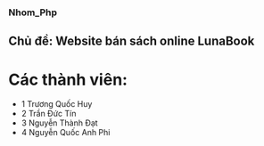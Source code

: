 ### Nhom_Php

## Chủ đề: Website bán sách online LunaBook

# Các thành viên:

- 1 Trương Quốc Huy
- 2 Trần Đức Tín
- 3 Nguyễn Thành Đạt
- 4 Nguyễn Quốc Anh Phi
